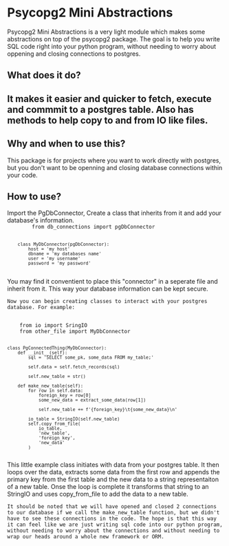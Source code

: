 <h1>
    Psycopg2 Mini Abstractions
</h1>
<p>
    Psycopg2 Mini Abstractions is a very light module which makes some abstractions on top of the psycopg2 package.
    The goal is to help you write SQL code right into your python program, without needing to worry about oppening and closing connections to postgres. 
</p>
<h2>
    What does it do?
<h2>
<p>
    It makes it easier and quicker to fetch, execute and commmit to a postgres table. Also has methods to help copy to and from IO like files. 
</p>

<h2>
    Why and when to use this?
</h2>
<p>
    This package is for projects where you want to work directly with postgres, but you don't want to be openning and closing database connections within your code. 
</p>
<h2>
    How to use?
</h2>
<p>
    Import the PgDbConnector, Create a class that inherits from it and add your database's information.
<code>
        from db_connections import pgDbConnector

        class MyDbConnector(pgDbConnector):
            host = 'my host'
            dbname = 'my databases name'
            user = 'my username'
            password = 'my password'
    
</code>
    You may find it conventient to place this "connector" in a seperate file and inherit from it. This way your database information can be kept secure.

    Now you can begin creating classes to interact with your postgres database. For example:

<code>
    from io import SringIO
    from other_file import MyDbConnector

    class PgConnectedThing(MyDbConnector):
        def __init__(self):
            sql = 'SELECT some_pk, some_data FROM my_table;'

            self.data = self.fetch_records(sql)

            self.new_table = str()

        def make_new_table(self):
            for row in self.data:
                foreign_key = row[0]
                some_new_data = extract_some_data(row[1])

                self.new_table += f'{foreign_key}\t{some_new_data}\n'

            io_table = StringIO(self.new_table)
            self.copy_from_file(
                io_table,
                'new_table',
                'foreign_key',
                'new_data'
            )
</code>
    This little example class initiates with data from your postgres table. It then loops over the data, extracts some data from the first row and appends the primary key from the first table and the new data to a string representaiton of a new table. Onse the loop is complete it transforms that string to an StringIO and uses copy_from_file to add the data to a new table. 

    It should be noted that we will have opened and closed 2 connections to our database if we call the make_new_table function, but we didn't have to see these connections in the code. The hope is that this way it can feel like we are just writing sql code into our python program, without needing to worry about the connections and without needing to wrap our heads around a whole new framework or ORM.
</p>
